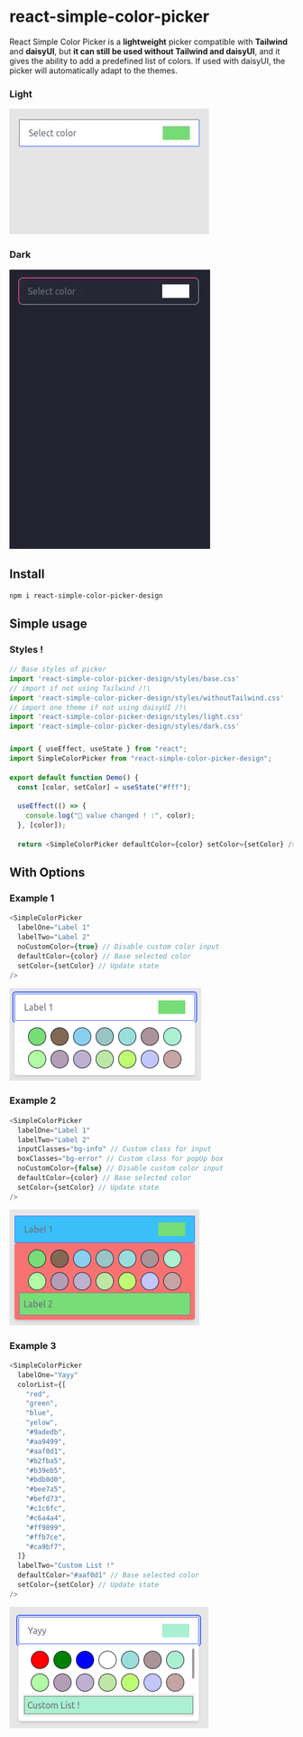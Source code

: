 # react-simple-color-picker

React Simple Color Picker is a **lightweight** picker compatible with **Tailwind** and **daisyUI**, but **it can still be used without Tailwind and daisyUI**, and it gives the ability to add a predefined list of colors.
If used with daisyUI, the picker will automatically adapt to the themes.

### Light
![color-picker](https://github.com/IvanBF9/react-simple-color-picker/blob/main/medias/light.gif?raw=true)

### Dark
![color-picker-dark-theme](https://github.com/IvanBF9/react-simple-color-picker/blob/main/medias/dark.gif?raw=true)

## Install
```
npm i react-simple-color-picker-design
```

## Simple usage
### Styles !
```js
// Base styles of picker
import 'react-simple-color-picker-design/styles/base.css'
// import if not using Tailwind /!\
import 'react-simple-color-picker-design/styles/withoutTailwind.css'
// import one theme if not using daisyUI /!\
import 'react-simple-color-picker-design/styles/light.css'
import 'react-simple-color-picker-design/styles/dark.css'
```
###
```js
import { useEffect, useState } from "react";
import SimpleColorPicker from "react-simple-color-picker-design";

export default function Demo() {
  const [color, setColor] = useState("#fff");

  useEffect(() => {
    console.log("🚀 value changed ! :", color);
  }, [color]);

  return <SimpleColorPicker defaultColor={color} setColor={setColor} />
```
## With Options
### Example 1
```js
<SimpleColorPicker 
  labelOne="Label 1"
  labelTwo="Label 2" 
  noCustomColor={true} // Disable custom color input
  defaultColor={color} // Base selected color
  setColor={setColor} // Update state
/>
```
![noInput](https://github.com/IvanBF9/react-simple-color-picker/blob/main/medias/noinput.png?raw=true)

### Example 2
```js
<SimpleColorPicker 
  labelOne="Label 1"
  labelTwo="Label 2" 
  inputClasses="bg-info" // Custom class for input
  boxClasses="bg-error" // Custom class for popUp box
  noCustomColor={false} // Disable custom color input
  defaultColor={color} // Base selected color
  setColor={setColor} // Update state
/>
```
![noInput](https://github.com/IvanBF9/react-simple-color-picker/blob/main/medias/customclasses.png?raw=true)

### Example 3
```js
<SimpleColorPicker
  labelOne="Yayy"
  colorList={[
    "red",
    "green",
    "blue",
    "yelow",
    "#9adedb",
    "#aa9499",
    "#aaf0d1",
    "#b2fba5",
    "#b39eb5",
    "#bdb0d0",
    "#bee7a5",
    "#befd73",
    "#c1c6fc",
    "#c6a4a4",
    "#ff9899",
    "#ffb7ce",
    "#ca9bf7",
  ]}
  labelTwo="Custom List !"
  defaultColor="#aaf0d1" // Base selected color
  setColor={setColor} // Update state
/>
```
![noInput](https://github.com/IvanBF9/react-simple-color-picker/blob/main/medias/customlist.png?raw=true)